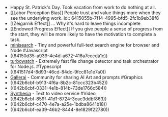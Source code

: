 - Happy St. Patrick's Day. Took vacation from work to do nothing at all.
- [[Labor Perception Bias]] People trust and value things more when they see the underlying work.
  id:: 6415055b-7f14-4995-bfd5-2fc1b9eb38f8
- [[Zeigarnik Effect]] ... Why it's hard to leave things incomplete
- [[Endowed Progress Effect]] If you give people a sense of progress from the start, they will be more likely to have the motivation to complete a task.
- [minisearch](https://github.com/lucaong/minisearch) - Tiny and powerful full-text search engine for browser and Node #Javascript
- ((64150d35-a939-4e4d-a672-416a7cccda1c))
- [turbowatch](https://github.com/gajus/turbowatch) - Extremely fast file change detector and task orchestrator for Node.js. #Typescript
- ((641517d4-8d93-46cd-84dc-9fcc81e1e7a0))
- [Gallerai](https://www.gallerai.co/) - Community for sharing AI Art and prompts #Graphics
- ((642b6cbf-b913-4f6a-8b2c-81ccc323b452))
- ((642b6cbf-0331-4e1b-814b-73de1766c584))
- [Synthesia](https://www.synthesia.io/) - Text to video service #Video
- ((642b6cbf-859f-41d1-8724-3eac3ddbf863))
- ((642b6cbf-c470-4e7a-a25e-1bdba8641b18))
- ((642b6cbf-ea39-46b2-8444-8e1829f22780))